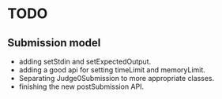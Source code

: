 # TODO

## Submission model
- adding setStdin and setExpectedOutput.
- adding a good api for setting timeLimit and memoryLimit.
- Separating Judge0Submission to more appropriate classes.
- finishing the new postSubmission API.